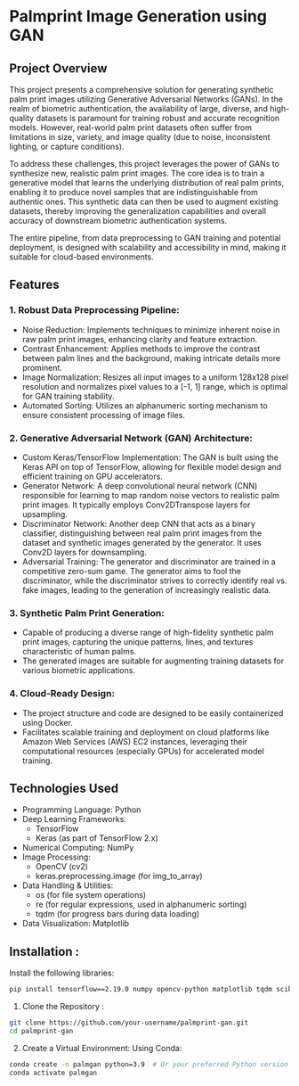 # Palmprint Image Generation using GAN
## Project Overview
This project presents a comprehensive solution for generating synthetic palm print images utilizing Generative Adversarial Networks (GANs). In the realm of biometric authentication, the availability of large, diverse, and high-quality datasets is paramount for training robust and accurate recognition models. However, real-world palm print datasets often suffer from limitations in size, variety, and image quality (due to noise, inconsistent lighting, or capture conditions).

To address these challenges, this project leverages the power of GANs to synthesize new, realistic palm print images. The core idea is to train a generative model that learns the underlying distribution of real palm prints, enabling it to produce novel samples that are indistinguishable from authentic ones. This synthetic data can then be used to augment existing datasets, thereby improving the generalization capabilities and overall accuracy of downstream biometric authentication systems.

The entire pipeline, from data preprocessing to GAN training and potential deployment, is designed with scalability and accessibility in mind, making it suitable for cloud-based environments.

## Features

### 1. Robust Data Preprocessing Pipeline:
- Noise Reduction: Implements techniques to minimize inherent noise in raw palm print images, enhancing clarity and feature extraction.
- Contrast Enhancement: Applies methods to improve the contrast between palm lines and the background, making intricate details more prominent.
- Image Normalization: Resizes all input images to a uniform 128x128 pixel resolution and normalizes pixel values to a [-1, 1] range, which is optimal for GAN training stability.
- Automated Sorting: Utilizes an alphanumeric sorting mechanism to ensure consistent processing of image files.

### 2. Generative Adversarial Network (GAN) Architecture:
- Custom Keras/TensorFlow Implementation: The GAN is built using the Keras API on top of TensorFlow, allowing for flexible model design and efficient training on GPU accelerators.
- Generator Network: A deep convolutional neural network (CNN) responsible for learning to map random noise vectors to realistic palm print images. It typically employs Conv2DTranspose layers for upsampling.
- Discriminator Network: Another deep CNN that acts as a binary classifier, distinguishing between real palm print images from the dataset and synthetic images generated by the generator. It uses Conv2D layers for downsampling.
- Adversarial Training: The generator and discriminator are trained in a competitive zero-sum game. The generator aims to fool the discriminator, while the discriminator strives to correctly identify real vs. fake images, leading to the generation of increasingly realistic data.

### 3. Synthetic Palm Print Generation:
- Capable of producing a diverse range of high-fidelity synthetic palm print images, capturing the unique patterns, lines, and textures characteristic of human palms.
- The generated images are suitable for augmenting training datasets for various biometric applications.

### 4. Cloud-Ready Design:
- The project structure and code are designed to be easily containerized using Docker.
- Facilitates scalable training and deployment on cloud platforms like Amazon Web Services (AWS) EC2 instances, leveraging their computational resources (especially GPUs) for accelerated model training.

## Technologies Used
- Programming Language: Python
- Deep Learning Frameworks:
  - TensorFlow
  - Keras (as part of TensorFlow 2.x)
- Numerical Computing: NumPy
- Image Processing:
  - OpenCV (cv2)
  - keras.preprocessing.image (for img_to_array)
- Data Handling & Utilities:
  - os (for file system operations)
  - re (for regular expressions, used in alphanumeric sorting)
  - tqdm (for progress bars during data loading)
- Data Visualization: Matplotlib


## Installation : 

Install the following libraries:

```bash
pip install tensorflow==2.19.0 numpy opencv-python matplotlib tqdm scikit-image
```

1. Clone the Repository :
```bash
git clone https://github.com/your-username/palmprint-gan.git
cd palmprint-gan
```
2. Create a Virtual Environment:
Using Conda:
```bash
conda create -n palmgan python=3.9  # Or your preferred Python version
conda activate palmgan
```
